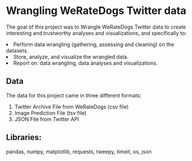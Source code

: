 # Wrangling WeRateDogs Twitter data

The goal of this project was to Wrangle WeRateDogs Twitter data to create interesting and trustworthy analyses and visualizations, and specifically to:

<li>Perform data wrangling (gathering, assessing and cleaning) on the datasets.
<li>Store, analyze, and visualize the wrangled data.
<li>Report on: data wrangling, data analyses and visualizations.
 
## Data
The data for this project came in three different formats:
1. Twitter Archive File from WeRateDogs (csv file)
2. Image Prediction File (tsv file)
3. JSON File from Twitter API
  

## Libraries: 
pandas, numpy, matplotlib, requests, tweepy, timeit, os, json
